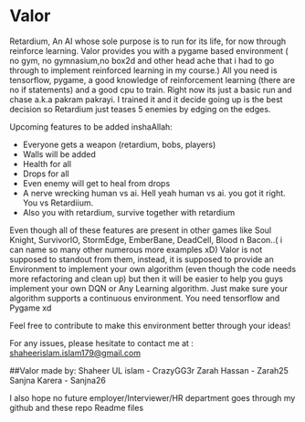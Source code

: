 # Valor

Retardium, An AI whose sole purpose is to run for its life, for now through reinforce learning.
Valor provides you with a pygame based environment ( no gym, no gymnasium,no box2d and other head ache that i had to go through to implement reinforced learning in my course.)
All you need is tensorflow, pygame, a good knowledge of reinforcement learning (there are no if statements)  and a good cpu to train.
Right now its just a basic run and chase a.k.a pakram pakrayi.
I trained it and it decide going up is the best decision
so Retardium just teases 5 enemies by edging on the edges.

Upcoming features to be added inshaAllah:
- Everyone gets a weapon (retardium, bobs, players)
- Walls will be added
- Health for all
- Drops for all
- Even enemy will get to heal from drops
- A nerve wrecking human vs ai. Hell yeah human vs ai. you got it right. You vs Retardiium.
- Also you with retardium, survive together with retardium

Even though all of these features are present in other games like Soul Knight, SurvivorIO, StormEdge, EmberBane, DeadCell, Blood n Bacon..( i can name so many other numerous more examples xD)
Valor is not supposed to standout from them, instead, it is supposed to provide an Environment to implement your own algorithm (even though the code needs more refactoring and clean up) but then it will be easier to help you guys implement your own DQN or Any Learning algorithm.
Just make sure your algorithm supports a continuous environment.
You need tensorflow and Pygame xd


Feel free to contribute to make this environment better through your ideas!

For any issues, please hesitate to contact me at :
shaheerislam.islam179@gmail.com 

##Valor 
made by:
Shaheer UL islam - CrazyGG3r
Zarah Hassan - Zarah25
Sanjna Karera - Sanjna26

I also hope no future employer/Interviewer/HR department goes through my github and these repo Readme files

